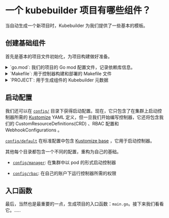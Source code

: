 # 一个 kubebuilder 项目有哪些组件？

当自动生成一个新项目时，Kubebuilder 为我们提供了一些基本的模板。

## 创建基础组件

首先是基本的项目文件初始化，为项目构建做好准备。

<details> <summary>`go.mod`: 我们的项目的 Go mod 配置文件，记录依赖库信息。</summary>

```go
{{#include ./testdata/project/go.mod}}
```
</details>

<details><summary>`Makefile`: 用于控制器构建和部署的 Makefile 文件</summary>

```makefile
{{#include ./testdata/project/Makefile}}
```
</details>

<details><summary>`PROJECT`: 用于生成组件的 Kubebuilder 元数据</summary>

```yaml
{{#include ./testdata/project/PROJECT}}
```
</details>

## 启动配置

我们还可以在 [`config/`](https://github.com/kubernetes-sigs/kubebuilder/tree/master/docs/book/src/cronjob-tutorial/testdata/project/config) 目录下获得启动配置。现在，它只包含了在集群上启动控制器所需的 [Kustomize](https://sigs.k8s.io/kustomize) YAML 定义，但一旦我们开始编写控制器，它还将包含我们的 CustomResourceDefinitions(CRD) 、RBAC 配置和 WebhookConfigurations 。

[`config/default`](https://github.com/kubernetes-sigs/kubebuilder/tree/master/docs/book/src/cronjob-tutorial/testdata/project/config/default) 在标准配置中包含 [Kustomize base](https://github.com/kubernetes-sigs/kubebuilder/blob/master/docs/book/src/cronjob-tutorial/testdata/project/config/default/kustomization.yaml) ，它用于启动控制器。

其他每个目录都包含一个不同的配置，重构为自己的基础。

- [`config/manager`](https://github.com/kubernetes-sigs/kubebuilder/tree/master/docs/book/src/cronjob-tutorial/testdata/project/config/manager): 在集群中以 pod 的形式启动控制器

- [`config/rbac`](https://github.com/kubernetes-sigs/kubebuilder/tree/master/docs/book/src/cronjob-tutorial/testdata/project/config/rbac): 在自己的账户下运行控制器所需的权限

## 入口函数

最后，当然也是最重要的一点，生成项目的入口函数：`main.go`。接下来我们看看它。.....

